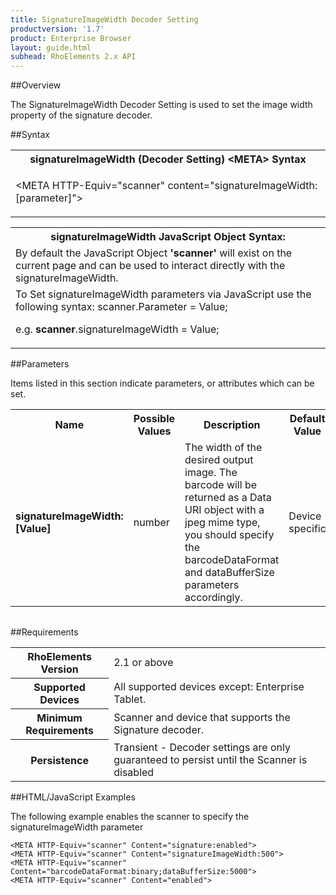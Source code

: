 ```yaml
---
title: SignatureImageWidth Decoder Setting
productversion: '1.7'
product: Enterprise Browser
layout: guide.html
subhead: RhoElements 2.x API
---
```


##Overview

The SignatureImageWidth Decoder Setting is used to set the image width property of the signature decoder.

##Syntax

<table class="re-table"><tr><th class="tableHeading">signatureImageWidth (Decoder Setting) &lt;META&gt; Syntax
</th></tr><tr><td class="clsSyntaxCells clsOddRow"><p>&lt;META HTTP-Equiv="scanner" content="signatureImageWidth:[parameter]"&gt;</p></td></tr></table>
<table class="re-table"><tr><th class="tableHeading">signatureImageWidth JavaScript Object Syntax:</th></tr><tr><td class="clsSyntaxCells clsOddRow">
By default the JavaScript Object <b>'scanner'</b> will exist on the current page and can be used to interact directly with the signatureImageWidth.
</td></tr><tr><td class="clsSyntaxCells clsEvenRow">
To Set signatureImageWidth parameters via JavaScript use the following syntax: scanner.Parameter = Value;
<P />e.g. <b>scanner</b>.signatureImageWidth = Value;
</td></tr></table>

##Parameters


Items listed in this section indicate parameters, or attributes which can be set.
<table class="re-table"><col width="20%" /><col width="20%" /><col width="38%" /><col width="22%" /><tr><th class="tableHeading">Name</th><th class="tableHeading">Possible Values</th><th class="tableHeading">Description</th><th class="tableHeading">Default Value</th></tr><tr><td class="clsSyntaxCells clsOddRow"><b>signatureImageWidth:[Value]
</b></td><td class="clsSyntaxCells clsOddRow">number</td><td class="clsSyntaxCells clsOddRow">The width of the desired output image.  The barcode will be returned as a Data URI object with a jpeg mime type, you should specify the barcodeDataFormat and dataBufferSize parameters accordingly.</td><td class="clsSyntaxCells clsOddRow">Device specific</td></tr></table>
<table class="re-table"><col width="78%" /><col width="8%" /><col width="1%" /><col width="5%" /><col width="1%" /><col width="5%" /><col width="2%" /></table>





##Requirements

<table class="re-table"><tr><th class="tableHeading">RhoElements Version</th><td class="clsSyntaxCell clsEvenRow">2.1 or above
</td></tr><tr><th class="tableHeading">Supported Devices</th><td class="clsSyntaxCell clsOddRow">All supported devices except: Enterprise Tablet.</td></tr><tr><th class="tableHeading">Minimum Requirements</th><td class="clsSyntaxCell clsOddRow">Scanner and device that supports the Signature decoder.</td></tr><tr><th class="tableHeading">Persistence</th><td class="clsSyntaxCell clsEvenRow">Transient - Decoder settings are only guaranteed to persist until the Scanner is disabled</td></tr></table>


##HTML/JavaScript Examples

The following example enables the scanner to specify the signatureImageWidth parameter

	<META HTTP-Equiv="scanner" Content="signature:enabled">
	<META HTTP-Equiv="scanner" Content="signatureImageWidth:500">
	<META HTTP-Equiv="scanner" Content="barcodeDataFormat:binary;dataBufferSize:5000">
	<META HTTP-Equiv="scanner" Content="enabled">
					





